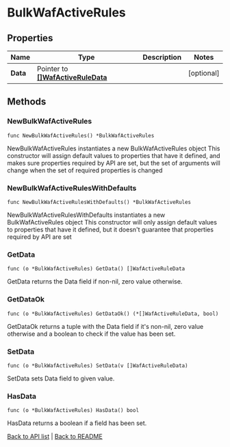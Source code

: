 # BulkWafActiveRules

## Properties

Name | Type | Description | Notes
------------ | ------------- | ------------- | -------------
**Data** | Pointer to [**[]WafActiveRuleData**](WafActiveRuleData.md) |  | [optional] 

## Methods

### NewBulkWafActiveRules

`func NewBulkWafActiveRules() *BulkWafActiveRules`

NewBulkWafActiveRules instantiates a new BulkWafActiveRules object
This constructor will assign default values to properties that have it defined,
and makes sure properties required by API are set, but the set of arguments
will change when the set of required properties is changed

### NewBulkWafActiveRulesWithDefaults

`func NewBulkWafActiveRulesWithDefaults() *BulkWafActiveRules`

NewBulkWafActiveRulesWithDefaults instantiates a new BulkWafActiveRules object
This constructor will only assign default values to properties that have it defined,
but it doesn't guarantee that properties required by API are set

### GetData

`func (o *BulkWafActiveRules) GetData() []WafActiveRuleData`

GetData returns the Data field if non-nil, zero value otherwise.

### GetDataOk

`func (o *BulkWafActiveRules) GetDataOk() (*[]WafActiveRuleData, bool)`

GetDataOk returns a tuple with the Data field if it's non-nil, zero value otherwise
and a boolean to check if the value has been set.

### SetData

`func (o *BulkWafActiveRules) SetData(v []WafActiveRuleData)`

SetData sets Data field to given value.

### HasData

`func (o *BulkWafActiveRules) HasData() bool`

HasData returns a boolean if a field has been set.


[Back to API list](../README.md#documentation-for-api-endpoints) | [Back to README](../README.md)
